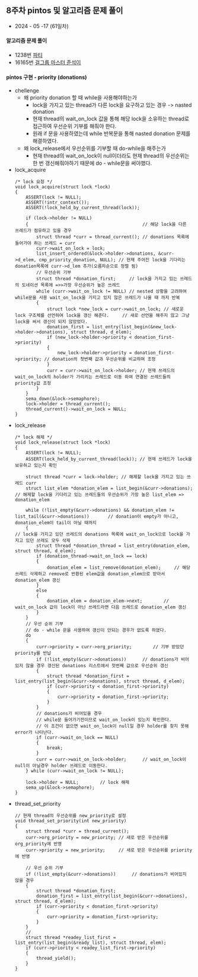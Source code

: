 ## 8주차 pintos 및 알고리즘 문제 풀이

* 2024 - 05 -17 (61일차)   

#### 알고리즘 문제 풀이   
* 1238번 [파티](https://github.com/dongyeoppp/Jungle_TIL/blob/main/jungle_week08/bk_1238.py)     
* 16165번 [걸그룹 마스터 준석이](https://github.com/dongyeoppp/Jungle_TIL/blob/main/jungle_week08/bk_16165.py)   

#### pintos 구현 - priority (donations)
* chellenge
    * 왜 priority donation 할 때 while을 사용해야하는가   
        * lock을 가지고 있는 thread가 다른 lock을 요구하고 있는 경우 -> nasted donation  
        * 현재 thread의 wait_on_lock 값을 통해 해당 lock을 소유하는 thread로 접근하여 우선순위 기부를 해줘야 한다.  
        * 원래 if 문을 사용하였는데 while 반복문을 통해 nasted donation 문제를 해결하였다.  
    * 왜 lock_release에서 우선순위를 기부할 때 do-while을 해주는가   
        * 현재 thread의 wait_on_lock이 null이더라도 현재 thread의 우선순위는 한 번 갱신해줘야하기 때문에 do - while문을 써야했다.  
* lock_acquire    
    ```
    /* lock 요청 */
    void lock_acquire(struct lock *lock)
    {
        ASSERT(lock != NULL);
        ASSERT(!intr_context());
        ASSERT(!lock_held_by_current_thread(lock));

        if (lock->holder != NULL)
        {											// 해당 lock을 다른 쓰레드가 점유하고 있을 경우
            struct thread *curr = thread_current(); // donations 목록에 들어가야 하는 쓰레드 = curr
            curr->wait_on_lock = lock;
            list_insert_ordered(&lock->holder->donations, &curr->d_elem, cmp_priority_donation, NULL); // 현재 주어진 lock을 기다리는 donation목록에 curr->d_lem 추가(오름차순으로 정렬 됨)
            // 우선순위 기부
            struct thread *donation_first;	   // lock을 가지고 있는 쓰레드의 도네이션 목록에 =>>가장 우선순위가 높은 쓰레드
            while (curr->wait_on_lock != NULL) // nested 상황을 고려하여 while문을 사용 wait_on_lock을 가지고 있지 않은 쓰레드가 나올 때 까지 반복
            {
                struct lock *new_lock = curr->wait_on_lock; // 새로운 lock 구조체를 선언하여 lock을 갱신 해준다.		// 새로 선언을 해주지 않고 그냥 lock을 써서 갱신이 되지 않았었다.
                donation_first = list_entry(list_begin(&new_lock->holder->donations), struct thread, d_elem);
                if (new_lock->holder->priority < donation_first->priority)
                {
                    new_lock->holder->priority = donation_first->priority; // donation의 첫번째 값과 우선순위를 비교하여 조정
                }
                curr = curr->wait_on_lock->holder; // 현재 쓰레드의 wait_on_lock의 holder가 가리키는 쓰레드로 이동 하여 연결된 쓰레드들의 priority값 조정
            }
        }
        sema_down(&lock->semaphore);
        lock->holder = thread_current();
        thread_current()->wait_on_lock = NULL;
    }
    ```   
* lock_release    
    ```
    /* lock 해제 */
    void lock_release(struct lock *lock)
    {
        ASSERT(lock != NULL);
        ASSERT(lock_held_by_current_thread(lock)); // 현재 쓰레드가 lock을 보유하고 있는지 확인

        struct thread *curr = lock->holder; // 해제할 lock을 가지고 있는 쓰레드 curr
        struct list_elem *donation_elem = list_begin(&curr->donations);		// 해제할 lock을 기다리고 있는 쓰레드들의 우선순위가 가장 높은 list_elem => donation_elem

        while (!list_empty(&curr->donations) && donation_elem != list_tail(&curr->donations))		// donation이 empty가 아니고, donation_elem이 tail이 아닐 때까지 
        {																						 	// lock을 가지고 있던 쓰레드의 donations 목록에 wait_on_lock으로 lock을 가지고 있던 쓰레도 모두 삭제
            struct thread *donation_thread = list_entry(donation_elem, struct thread, d_elem);
            if (donation_thread->wait_on_lock == lock)
            {
                donation_elem = list_remove(donation_elem);		// 해당 쓰레드 삭제하고 remove로 반환된 elem값을 donation_elem으로 받아서 donation_elem 갱신 
            }
            else
            {
                donation_elem = donation_elem->next;		// wait_on_lock 값이 lock이 아닌 쓰레드라면 다음 쓰레드로 donation_elem 갱신  
            }
        }
        // 우선 순위 기부
        // do - while 문을 사용하여 갱신이 안되는 경우가 없도록 하였다. 
        do
        {
            curr->priority = curr->org_priority;		// 기부 받았던 priority를 반납  
            if (!list_empty(&curr->donations))		// donations가 비어있지 않을 경우 갱신된 donations 리스트에서 첫번째 값으로 우선순위 갱신 
            {
                struct thread *donation_first = list_entry(list_begin(&curr->donations), struct thread, d_elem);
                if (curr->priority < donation_first->priority)
                {
                    curr->priority = donation_first->priority;
                }
            }
            // donations가 비어있을 경우 
            // while문 들어가기전이므로 wait_on_lock이 있는지 확인한다. 
            // 이 조건이 없으면 wait_on_lock이 null일 경우 holder를 찾지 못해 error가 나타난다.  
            if (curr->wait_on_lock == NULL)
            {
                break;
            }
            curr = curr->wait_on_lock->holder;		// wait_on_lock이 null이 아닐경우 holder 쓰레드로 이동한다.  
        } while (curr->wait_on_lock != NULL);

        lock->holder = NULL;		// lock 해제 
        sema_up(&lock->semaphore);	
    }
    ```   
* thread_set_priority   
    ```
    // 현재 thread의 우선순위를 new_priority로 설정
    void thread_set_priority(int new_priority)
    {
        struct thread *curr = thread_current();
        curr->org_priority = new_priority; // 새로 받은 우선순위를 org_priority에 반영
        curr->priority = new_priority;	   // 새로 받은 우선순위를 priority에 반영

        // 우선 순위 기부
        if (!list_empty(&curr->donations))		// donations가 비어있지 않을 경우 
        {
            struct thread *donation_first;
            donation_first = list_entry(list_begin(&curr->donations), struct thread, d_elem);
            if (curr->priority < donation_first->priority)
            {
                curr->priority = donation_first->priority;
            }
        }
        //
        struct thread *readey_list_first = list_entry(list_begin(&ready_list), struct thread, elem);
        if (curr->priority < readey_list_first->priority)
        {
            thread_yield();
        }
    }
    ```